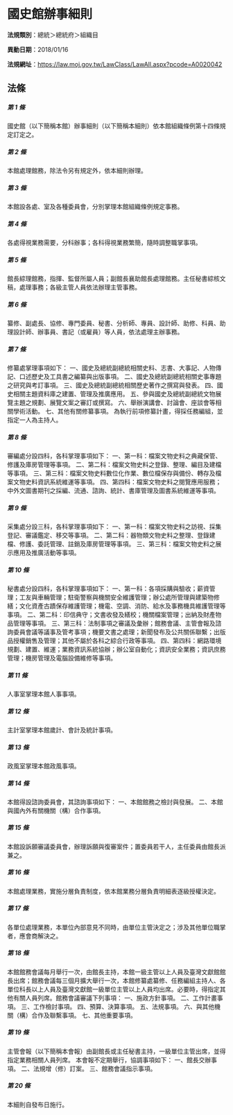 # 國史館辦事細則

**法規類別**：總統＞總統府＞組織目

**異動日期**：2018/01/16  

**法規網址**：https://law.moj.gov.tw/LawClass/LawAll.aspx?pcode=A0020042





## 法條
##### 第 1 條
國史館（以下簡稱本館）辦事細則（以下簡稱本細則）依本館組織條例第十四條規定訂定之。

##### 第 2 條
本館處理館務，除法令另有規定外，依本細則辦理。

##### 第 3 條
本館設各處、室及各種委員會，分別掌理本館組織條例規定事務。

##### 第 4 條
各處得視業務需要，分科辦事；各科得視業務繁簡，隨時調整職掌事項。

##### 第 5 條
館長綜理館務，指揮、監督所屬人員；副館長襄助館長處理館務。主任秘書綜核文稿，處理事務；各級主管人員依法辦理主管事務。

##### 第 6 條
纂修、副處長、協修、專門委員、秘書、分析師、專員、設計師、助修、科員、助理設計師、辦事員、書記（或雇員）等人員，依法處理主辦事務。

##### 第 7 條
修纂處掌理事項如下：
一、國史及總統副總統相關史料、志書、大事記、人物傳記、口述歷史及工具書之編纂與出版事項。
二、國史及總統副總統相關史事專題之研究與考訂事項。
三、國史及總統副總統相關歷史著作之撰寫與發表。
四、國史相關主題資料庫之建置、管理及推廣應用。
五、參與國史及總統副總統文物展覽主題之規劃、展覽文案之審訂或撰寫。
六、舉辦演講會、討論會、座談會等相關學術活動。
七、其他有關修纂事項。
為執行前項修纂計畫，得採任務編組，並指定一人為主持人。

##### 第 8 條
審編處分設四科，各科掌理事項如下：
一、第一科：檔案文物史料之典藏保管、修護及庫房管理等事項。
二、第二科：檔案文物史料之登錄、整理、編目及建檔等事項。
三、第三科：檔案文物史料數位化作業、數位檔保存與備份、轉存及檔案文物史料資訊系統維運等事項。
四、第四科：檔案文物史料之閱覽應用服務；中外文圖書期刊之採編、流通、諮詢、統計、書庫管理及圖書系統維運等事項。

##### 第 9 條
采集處分設三科，各科掌理事項如下：
一、第一科：檔案文物史料之訪視、採集登記、審議鑑定、移交等事項。
二、第二科：器物類文物史料之整理、登錄建檔、修護、委託管理、註銷及庫房管理等事項。
三、第三科：檔案文物史料之展示應用及推廣活動等事項。

##### 第 10 條
秘書處分設四科，各科掌理事項如下：
一、第一科：各項採購與驗收；薪資管理；工友與車輛管理；駐衛警察與機關安全維護管理；辦公處所管理與建築物修繕；文化資產古蹟保存維護管理；機電、空調、消防、給水及事務機具維護管理等事項。
二、第二科：印信典守；文書收發及繕校；機關檔案管理；出納及財產物品管理等事項。
三、第三科：法制事項之審議及彙辦；館務會議、主管會報及諮詢委員會議等議事及管考事項；機要文書之處理；新聞發布及公共關係聯繫；出版品授權銷售及管理；其他不屬於各科之綜合行政等事項。
四、第四科：網路環境規劃、建置、維運；業務資訊系統協辦；辦公室自動化；資訊安全業務；資訊庶務管理；機房管理及電腦設備維修等事項。

##### 第 11 條
人事室掌理本館人事事項。

##### 第 12 條
主計室掌理本館歲計、會計及統計事項。

##### 第 13 條
政風室掌理本館政風事項。

##### 第 14 條
本館得設諮詢委員會，其諮詢事項如下：
一、本館館務之檢討與發展。
二、本館與國內外有關機關（構）合作事項。

##### 第 15 條
本館設訴願審議委員會，辦理訴願與復審案件；置委員若干人，主任委員由館長派兼之。

##### 第 16 條
本館處理業務，實施分層負責制度，依本館業務分層負責明細表逐級授權決定。

##### 第 17 條
各單位處理業務，本單位內部意見不同時，由單位主管決定之；涉及其他單位職掌者，應會商解決之。

##### 第 18 條
本館館務會議每月舉行一次，由館長主持，本館一級主管以上人員及臺灣文獻館館長出席；館務會議每三個月擴大舉行一次，本館修纂處纂修、任務編組主持人、各單位科長以上人員及臺灣文獻館一級單位主管以上人員均出席。必要時，得指定其他有關人員列席。館務會議審議下列事項：
一、施政方針事項。
二、工作計畫事項。
三、工作檢討事項。
四、預算、決算事項。
五、法規事項。
六、與其他機關（構）合作及聯繫事項。
七、其他重要事項。

##### 第 19 條
主管會報（以下簡稱本會報）由副館長或主任秘書主持，一級單位主管出席，並得指定業務相關人員列席。
本會報不定期舉行，協調事項如下：
一、館長交辦事項。
二、法規增（修）訂案。
三、館務會議指示事項。

##### 第 20 條
本細則自發布日施行。


